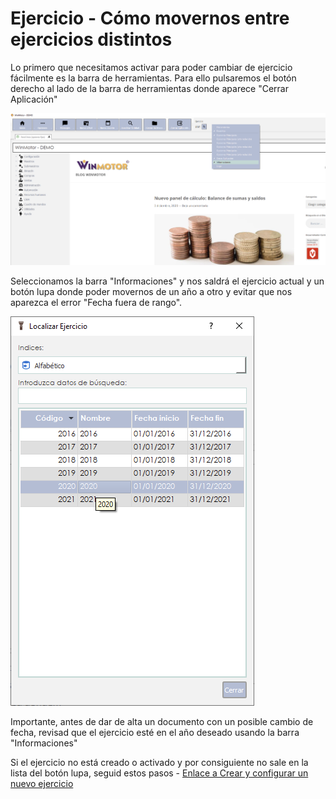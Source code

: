 # Ejercicio - Cómo movernos entre ejercicios distintos

Lo primero que necesitamos activar para poder cambiar de ejercicio fácilmente es la barra de herramientas. Para ello pulsaremos el botón derecho al lado de la barra de herramientas donde aparece "Cerrar Aplicación"

![](<../.gitbook/assets/imagen (10) (1) (1) (1).png>)

Seleccionamos la barra "Informaciones" y nos saldrá el ejercicio actual y un botón lupa donde poder movernos de un año a otro y evitar que nos aparezca el error "Fecha fuera de rango".

![](<../.gitbook/assets/imagen (11) (1) (1).png>)

Importante, antes de dar de alta un documento con un posible cambio de fecha, revisad que el ejercicio esté en el año deseado usando la barra "Informaciones"

Si el ejercicio no está creado o activado y por consiguiente no sale en la lista del botón lupa, seguid estos pasos - [Enlace a Crear y configurar un nuevo ejercicio](ejercicio-crear-y-configurar-un-nuevo-ejercicio.md)
